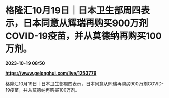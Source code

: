 # 格隆汇10月19日｜日本卫生部周四表示，日本同意从辉瑞再购买900万剂COVID-19疫苗，并从莫德纳再购买100万剂。

**2023-10-19 08:50**

**https://www.gelonghui.com/live/1253776**

格隆汇10月19日｜日本卫生部周四表示，日本同意从辉瑞再购买900万剂COVID-19疫苗，并从莫德纳再购买100万剂。